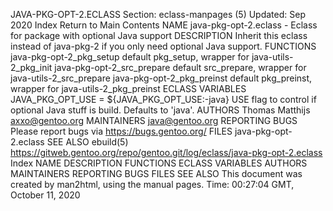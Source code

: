 JAVA-PKG-OPT-2.ECLASS
Section: eclass-manpages (5)
Updated: Sep 2020
Index Return to Main Contents
NAME
java-pkg-opt-2.eclass - Eclass for package with optional Java support
DESCRIPTION
Inherit this eclass instead of java-pkg-2 if you only need optional Java support.
FUNCTIONS
java-pkg-opt-2_pkg_setup
default pkg_setup, wrapper for java-utils-2_pkg_init
java-pkg-opt-2_src_prepare
default src_prepare, wrapper for java-utils-2_src_prepare
java-pkg-opt-2_pkg_preinst
default pkg_preinst, wrapper for java-utils-2_pkg_preinst
ECLASS VARIABLES
JAVA_PKG_OPT_USE = ${JAVA_PKG_OPT_USE:-java}
USE flag to control if optional Java stuff is build. Defaults to 'java'.
AUTHORS
Thomas Matthijs <axxo@gentoo.org>
MAINTAINERS
java@gentoo.org
REPORTING BUGS
Please report bugs via https://bugs.gentoo.org/
FILES
java-pkg-opt-2.eclass
SEE ALSO
ebuild(5)
https://gitweb.gentoo.org/repo/gentoo.git/log/eclass/java-pkg-opt-2.eclass
Index
NAME
DESCRIPTION
FUNCTIONS
ECLASS VARIABLES
AUTHORS
MAINTAINERS
REPORTING BUGS
FILES
SEE ALSO
This document was created by man2html, using the manual pages.
Time: 00:27:04 GMT, October 11, 2020
